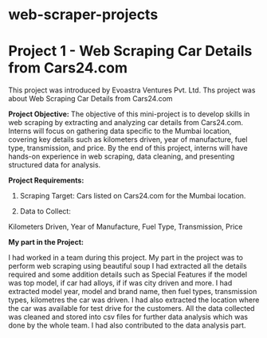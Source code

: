 # web-scraper-projects

# Project 1 - Web Scraping Car Details from Cars24.com

This project was introduced by Evoastra Ventures Pvt. Ltd. Ths project was about Web Scraping Car Details from Cars24.com

**Project Objective:**
The objective of this mini-project is to develop skills in web scraping by extracting and analyzing car details from Cars24.com. Interns will focus on gathering data specific to the Mumbai location, covering key details such as kilometers driven, year of manufacture, fuel type, transmission, and price. By the end of this project, interns will have hands-on experience in web scraping, data cleaning, and presenting structured data for analysis.


**Project Requirements:**

1) Scraping Target: Cars listed on Cars24.com for the Mumbai location.

2) Data to Collect:

Kilometers Driven, Year of Manufacture, Fuel Type, Transmission, Price

**My part in the Project:**

I had worked in a team during this project. My part in the project was to perform web scraping using beautiful soup I had extracted all the details required and some addition details such as Special Features if the model was top model, if car had alloys, if if was city driven and more. I had extracted model year, model and brand name, then fuel types, transmission types, kilometres the car was driven. I had also extracted the location where the car was available for test drive for the customers. All the data collected was cleaned and stored into csv files for further data analysis which was done by the whole team. I had also contributed to the data analysis part.
